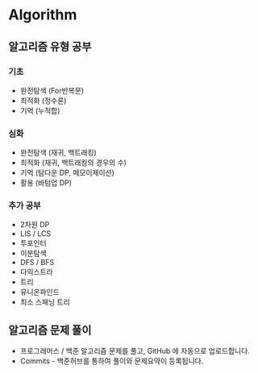 # Algorithm

## 알고리즘 유형 공부

### 기초

- 완전탐색 (For반복문)
- 최적화 (정수론)
- 기억 (누적합)

### 심화

- 완전탐색 (재귀, 백트래킹)
- 최적화 (재귀, 백트래킹의 경우의 수)
- 기억 (탐다운 DP, 메모이제이션)
- 활용 (바텀업 DP)

### 추가 공부

- 2차원 DP
- LIS / LCS
- 투포인터
- 이분탐색
- DFS / BFS
- 다익스트라
- 트리
- 유니온파인드
- 최소 스패닝 트리

## 알고리즘 문제 풀이

- 프로그래머스 / 백준 알고리즘 문제를 풀고, GitHub 에 자동으로 업로드합니다.
- Commits - 백준허브를 통하여 풀이와 문제요약이 등록됩니다.
